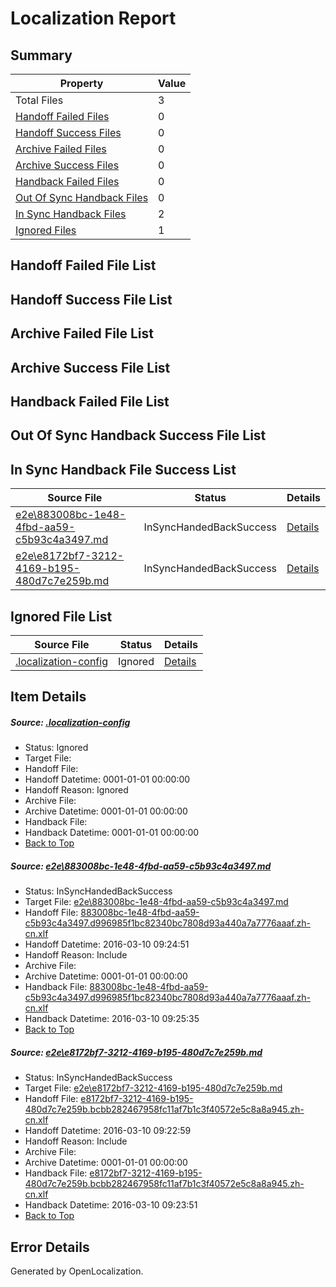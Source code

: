 # <a name='report-top'></a> Localization Report

## Summary
 Property | Value 
 -------- | ----- 
 Total Files | 3
[ Handoff Failed Files ](#handoff-failed-list)| 0
[ Handoff Success Files ](#handoff-success-list)| 0
[ Archive Failed Files ](#archive-failed-list)| 0
[ Archive Success Files ](#archive-success-list)| 0
[ Handback Failed Files ](#handback-failed-list)| 0
[ Out Of Sync Handback Files ](#outofsync-handback-success-list)| 0
[ In Sync Handback Files ](#insync-handback-success-list)| 2
[ Ignored Files ](#ignored-list)| 1

## <a name='handoff-failed-list'></a> Handoff Failed File List

## <a name='handoff-success-list'></a> Handoff Success File List

## <a name='archive-failed-list'></a> Archive Failed File List

## <a name='archive-success-list'></a> Archive Success File List

## <a name='handback-failed-list'></a> Handback Failed File List

## <a name='outofsync-handback-success-list'></a> Out Of Sync Handback Success File List

## <a name='insync-handback-success-list'></a> In Sync Handback File Success List
 Source File | Status | Details 
 ----------- | ------ | ------- 
 [e2e\883008bc-1e48-4fbd-aa59-c5b93c4a3497.md](https://github.com/OpenLocalizationTest/oltest/blob/8c2d4629df2344af058dcbef92838bb6665d30b7/e2e/883008bc-1e48-4fbd-aa59-c5b93c4a3497.md) | InSyncHandedBackSuccess | [Details](#6d07a2fe1712d8fd6ce544a5691e8da6ddf23e0c1)
 [e2e\e8172bf7-3212-4169-b195-480d7c7e259b.md](https://github.com/OpenLocalizationTest/oltest/blob/164a4c9bf3bd70dc428f78e9b9fb854cd6fda3f4/e2e/e8172bf7-3212-4169-b195-480d7c7e259b.md) | InSyncHandedBackSuccess | [Details](#74626ec643df259aee0c52ad450f110e3948a41d2)

## <a name='ignored-list'></a> Ignored File List
 Source File | Status | Details 
 ----------- | ------ | ------- 
 [.localization-config](https://github.com/OpenLocalizationTest/oltest/blob/8c2d4629df2344af058dcbef92838bb6665d30b7/.localization-config) | Ignored | [Details](#66aca4b1c2f43b14ec41e0e427345df94af1d5e10)

## Item Details
##### <a name='66aca4b1c2f43b14ec41e0e427345df94af1d5e10'></a> Source: [.localization-config](https://github.com/OpenLocalizationTest/oltest/blob/8c2d4629df2344af058dcbef92838bb6665d30b7/.localization-config)
* Status: Ignored
* Target File: 
* Handoff File: 
* Handoff Datetime: 0001-01-01 00:00:00
* Handoff Reason: Ignored
* Archive File: 
* Archive Datetime: 0001-01-01 00:00:00
* Handback File: 
* Handback Datetime: 0001-01-01 00:00:00
* [Back to Top](#report-top)

##### <a name='6d07a2fe1712d8fd6ce544a5691e8da6ddf23e0c1'></a> Source: [e2e\883008bc-1e48-4fbd-aa59-c5b93c4a3497.md](https://github.com/OpenLocalizationTest/oltest/blob/8c2d4629df2344af058dcbef92838bb6665d30b7/e2e/883008bc-1e48-4fbd-aa59-c5b93c4a3497.md)
* Status: InSyncHandedBackSuccess
* Target File: [e2e\883008bc-1e48-4fbd-aa59-c5b93c4a3497.md](https://github.com/OpenLocalizationTestOrg/oltest.zh-cn/blob/5793675f66f47f7b0605797f4a8f9145cf7e9dc5/e2e/883008bc-1e48-4fbd-aa59-c5b93c4a3497.md)
* Handoff File: [883008bc-1e48-4fbd-aa59-c5b93c4a3497.d996985f1bc82340bc7808d93a440a7a7776aaaf.zh-cn.xlf](https://github.com/OpenLocalizationTestOrg/olhandoff/blob/dc68aae20cc732b53f8f06124d556c2d304c4909/ol-handoff/OpenLocalizationTestOrg/oltest.zh-cn/xinjiang/ht/883008bc-1e48-4fbd-aa59-c5b93c4a3497.d996985f1bc82340bc7808d93a440a7a7776aaaf.zh-cn.xlf)
* Handoff Datetime: 2016-03-10 09:24:51
* Handoff Reason: Include
* Archive File: 
* Archive Datetime: 0001-01-01 00:00:00
* Handback File: [883008bc-1e48-4fbd-aa59-c5b93c4a3497.d996985f1bc82340bc7808d93a440a7a7776aaaf.zh-cn.xlf](https://github.com/OpenLocalizationTestOrg/olhandback/blob/c4b391983839071a68e182ee1453f4d7ef333077/ol-handback/OpenLocalizationTestOrg/oltest.zh-cn/xinjiang/ht/883008bc-1e48-4fbd-aa59-c5b93c4a3497.d996985f1bc82340bc7808d93a440a7a7776aaaf.zh-cn.xlf)
* Handback Datetime: 2016-03-10 09:25:35
* [Back to Top](#report-top)

##### <a name='74626ec643df259aee0c52ad450f110e3948a41d2'></a> Source: [e2e\e8172bf7-3212-4169-b195-480d7c7e259b.md](https://github.com/OpenLocalizationTest/oltest/blob/164a4c9bf3bd70dc428f78e9b9fb854cd6fda3f4/e2e/e8172bf7-3212-4169-b195-480d7c7e259b.md)
* Status: InSyncHandedBackSuccess
* Target File: [e2e\e8172bf7-3212-4169-b195-480d7c7e259b.md](https://github.com/OpenLocalizationTestOrg/oltest.zh-cn/blob/ec0832a58591ae0123a3c8d762b32b65afc180a6/e2e/e8172bf7-3212-4169-b195-480d7c7e259b.md)
* Handoff File: [e8172bf7-3212-4169-b195-480d7c7e259b.bcbb282467958fc11af7b1c3f40572e5c8a8a945.zh-cn.xlf](https://github.com/OpenLocalizationTestOrg/olhandoff/blob/0f621318ecd20f236baa0eb554753cffe9167608/ol-handoff/OpenLocalizationTestOrg/oltest.zh-cn/xinjiang/ht/e8172bf7-3212-4169-b195-480d7c7e259b.bcbb282467958fc11af7b1c3f40572e5c8a8a945.zh-cn.xlf)
* Handoff Datetime: 2016-03-10 09:22:59
* Handoff Reason: Include
* Archive File: 
* Archive Datetime: 0001-01-01 00:00:00
* Handback File: [e8172bf7-3212-4169-b195-480d7c7e259b.bcbb282467958fc11af7b1c3f40572e5c8a8a945.zh-cn.xlf](https://github.com/OpenLocalizationTestOrg/olhandback/blob/29a7a7ca94c58e968b4c324e54ed4fa8d12e9d2b/ol-handback/OpenLocalizationTestOrg/oltest.zh-cn/xinjiang/ht/e8172bf7-3212-4169-b195-480d7c7e259b.bcbb282467958fc11af7b1c3f40572e5c8a8a945.zh-cn.xlf)
* Handback Datetime: 2016-03-10 09:23:51
* [Back to Top](#report-top)


## Error Details

Generated by OpenLocalization.
